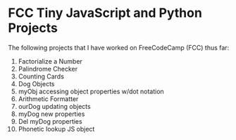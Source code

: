 # FCC Tiny JavaScript and Python Projects

The following projects that I have worked on FreeCodeCamp (FCC) thus far:

1. Factorialize a Number
2. Palindrome Checker
3. Counting Cards
4. Dog Objects
5. myObj accessing object properties w/dot notation
6. Arithmetic Formatter
7. ourDog updating objects
8. myDog new properties
9. Del myDog properties
10. Phonetic lookup JS object

